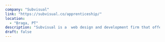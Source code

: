 ```yaml
---
company: "Subvisual"
link: "https://subvisual.co/apprenticeship/"
location:
  - "Braga, PT"
description: "Subvisual is a  web design and development firm that offers a ten-week program with design or development tracks."
draft: false
---
```

